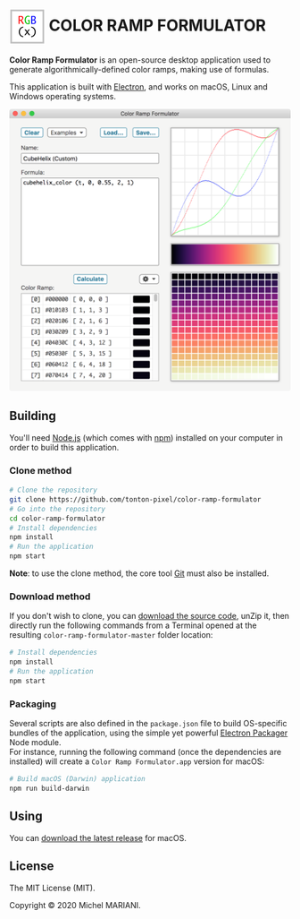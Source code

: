 # <img src="icons/icon-256.png" width="64px" align="center" alt="Color Ramp Formulator icon"> COLOR RAMP FORMULATOR

**Color Ramp Formulator** is an open-source desktop application used to generate algorithmically-defined color ramps, making use of formulas.

This application is built with [Electron](https://www.electronjs.org/), and works on macOS, Linux and Windows operating systems.

<img src="screenshots/color-ramp-formulator.png" width="675" alt="Color Ramp Formulator screenshot">

## Building

You'll need [Node.js](https://nodejs.org/) (which comes with [npm](https://www.npmjs.com/)) installed on your computer in order to build this application.

### Clone method

```bash
# Clone the repository
git clone https://github.com/tonton-pixel/color-ramp-formulator
# Go into the repository
cd color-ramp-formulator
# Install dependencies
npm install
# Run the application
npm start
```

**Note**: to use the clone method, the core tool [Git](https://git-scm.com/) must also be installed.

### Download method

If you don't wish to clone, you can [download the source code](https://github.com/tonton-pixel/color-ramp-formulator/archive/master.zip), unZip it, then directly run the following commands from a Terminal opened at the resulting `color-ramp-formulator-master` folder location:

```bash
# Install dependencies
npm install
# Run the application
npm start
```

### Packaging

Several scripts are also defined in the `package.json` file to build OS-specific bundles of the application, using the simple yet powerful [Electron Packager](https://github.com/electron-userland/electron-packager) Node module.\
For instance, running the following command (once the dependencies are installed) will create a `Color Ramp Formulator.app` version for macOS:

```bash
# Build macOS (Darwin) application
npm run build-darwin
```

## Using

You can [download the latest release](https://github.com/tonton-pixel/color-ramp-formulator/releases) for macOS.

## License

The MIT License (MIT).

Copyright © 2020 Michel MARIANI.

